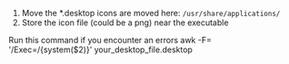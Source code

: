 1. Move the *.desktop icons are moved here: `/usr/share/applications/`
2. Store the icon file (could be a png) near the executable

Run this command if you encounter an errors
awk -F= '/Exec=/{system($2)}' your_desktop_file.desktop
